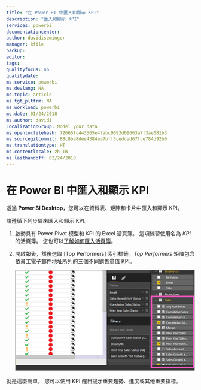 ```yaml
---
title: "在 Power BI 中匯入和顯示 KPI"
description: "匯入和顯示 KPI"
services: powerbi
documentationcenter: 
author: davidiseminger
manager: kfile
backup: 
editor: 
tags: 
qualityfocus: no
qualitydate: 
ms.service: powerbi
ms.devlang: NA
ms.topic: article
ms.tgt_pltfrm: NA
ms.workload: powerbi
ms.date: 01/24/2018
ms.author: davidi
LocalizationGroup: Model your data
ms.openlocfilehash: 72665fc443565e4fabc9092d09663a7f3ae081b3
ms.sourcegitcommit: 88c8ba8dee4384ea7bff5cedcad67fce784d92b0
ms.translationtype: HT
ms.contentlocale: zh-TW
ms.lasthandoff: 02/24/2018
---
```

# <a name="import-and-display-kpis-in-power-bi"></a>在 Power BI 中匯入和顯示 KPI
透過 **Power BI Desktop**，您可以在資料表、矩陣和卡片中匯入和顯示 KPI。

請遵循下列步驟來匯入和顯示 KPI。

1. 啟動具有 Power Pivot 模型和 KPI 的 Excel 活頁簿。 這項練習使用名為 *KPI* 的活頁簿。 您也可以[了解如何匯入活頁簿](desktop-import-excel-workbooks.md)。  
2. 開啟報表，然後選取 [Top Performers]  索引標籤。*Top Performers* 矩陣包含依員工電子郵件地址所列的三個不同銷售量值 KPI。  
   
    ![](media/desktop-import-and-display-kpis/desktoppreviewfeatureon.jpg)

就是這麼簡單。 您可以使用 KPI 醒目提示重要趨勢、進度或其他重要指標。

